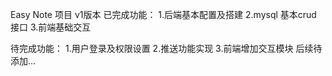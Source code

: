 Easy Note 项目
v1版本
已完成功能：
1.后端基本配置及搭建
2.mysql 基本crud 接口
3.前端基础交互

待完成功能：
1.用户登录及权限设置
2.推送功能实现
3.前端增加交互模块
后续待添加...

